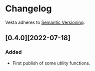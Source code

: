 # Changelog

Vekta adheres to [Semantic Versioning](http://semver.org/).

## [0.4.0][2022-07-18]

### Added

- First publish of some utility functions.
